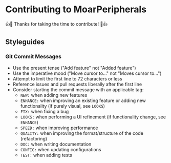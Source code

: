 # Contributing to MoarPeripherals

:+1::tada: Thanks for taking the time to contribute! :tada::+1:

## Styleguides

### Git Commit Messages

- Use the present tense ("Add feature" not "Added feature")
- Use the imperative mood ("Move cursor to..." not "Moves cursor to...")
- Attempt to limit the first line to 72 characters or less
- Reference issues and pull requests liberally after the first line
- Consider starting the commit message with an applicable tag:
	- `NEW:` when adding new features
	- `ENHANCE:` when improving an existing feature or adding new functionality (if purely visual, see `LOOKS`)
	- `FIX:` when fixing a bug
	- `LOOKS:` when performing a UI refinement (if functionality change, see `ENHANCE`)
	- `SPEED:` when improving performance
	- `QUALITY:` when improving the format/structure of the code (refactoring)
	- `DOC:` when writing documentation
	- `CONFIG:` when updating configurations
	- `TEST:` when adding tests
